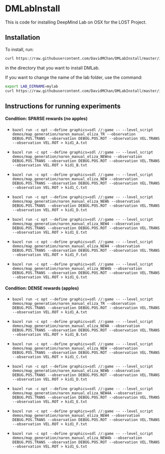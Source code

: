 # DMLabInstall

This is code for installing DeepMind Lab on OSX for the LOST Project.

## Installation

To install, run:
```bash
curl https://raw.githubusercontent.com/DavidMChan/DMLabInstall/master/install_lab.sh | bash
```
in the directory that you want to install DMLab.

If you want to change the name of the lab folder, use the command:
```bash
export LAB_DIRNAME=mylab 
curl https://raw.githubusercontent.com/DavidMChan/DMLabInstall/master/install_lab.sh | bash
```

## Instructions for running experiments


#### Condition: SPARSE rewards (no apples)

- `bazel run -c opt --define graphics=sdl //:game -- --level_script demos/map_generation/naren_manual_eliza_TR --observation DEBUG.POS.TRANS --observation DEBUG.POS.ROT --observation VEL.TRANS --observation VEL.ROT > kid1_A.txt`

- `bazel run -c opt --define graphics=sdl //:game -- --level_script demos/map_generation/naren_manual_eliza_NEWno --observation DEBUG.POS.TRANS --observation DEBUG.POS.ROT --observation VEL.TRANS --observation VEL.ROT > kid1_B.txt`

- `bazel run -c opt --define graphics=sdl //:game -- --level_script demos/map_generation/naren_manual_eliza_NEW --observation DEBUG.POS.TRANS --observation DEBUG.POS.ROT --observation VEL.TRANS --observation VEL.ROT > kid1_C.txt`

- `bazel run -c opt --define graphics=sdl //:game -- --level_script demos/map_generation/naren_manual_eliza_NEWb --observation DEBUG.POS.TRANS --observation DEBUG.POS.ROT --observation VEL.TRANS --observation VEL.ROT > kid1_D.txt`

- `bazel run -c opt --define graphics=sdl //:game -- --level_script demos/map_generation/naren_manual_eliza_NEW4 --observation DEBUG.POS.TRANS --observation DEBUG.POS.ROT --observation VEL.TRANS --observation VEL.ROT > kid1_E.txt`

- `bazel run -c opt --define graphics=sdl //:game -- --level_script demos/map_generation/naren_manual_eliza_NEW4 --observation DEBUG.POS.TRANS --observation DEBUG.POS.ROT --observation VEL.TRANS --observation VEL.ROT > kid1_F.txt`

- `bazel run -c opt --define graphics=sdl //:game -- --level_script demos/map_generation/naren_manual_eliza_NEW4b --observation DEBUG.POS.TRANS --observation DEBUG.POS.ROT --observation VEL.TRANS --observation VEL.ROT > kid1_G.txt`



#### Condition: DENSE rewards (apples)

- `bazel run -c opt --define graphics=sdl //:game -- --level_script demos/map_generation/naren_manual_eliza_TR --observation DEBUG.POS.TRANS --observation DEBUG.POS.ROT --observation VEL.TRANS --observation VEL.ROT > kid1_A.txt`

- `bazel run -c opt --define graphics=sdl //:game -- --level_script demos/map_generation/naren_manual_eliza_NEWA --observation DEBUG.POS.TRANS --observation DEBUG.POS.ROT --observation VEL.TRANS --observation VEL.ROT > kid1_B.txt`

- `bazel run -c opt --define graphics=sdl //:game -- --level_script demos/map_generation/naren_manual_eliza_NEW --observation DEBUG.POS.TRANS --observation DEBUG.POS.ROT --observation VEL.TRANS --observation VEL.ROT > kid1_C.txt`

- `bazel run -c opt --define graphics=sdl //:game -- --level_script demos/map_generation/naren_manual_eliza_NEWb --observation DEBUG.POS.TRANS --observation DEBUG.POS.ROT --observation VEL.TRANS --observation VEL.ROT > kid1_D.txt`

- `bazel run -c opt --define graphics=sdl //:game -- --level_script demos/map_generation/naren_manual_eliza_NEW4A --observation DEBUG.POS.TRANS --observation DEBUG.POS.ROT --observation VEL.TRANS --observation VEL.ROT > kid1_E.txt`

- `bazel run -c opt --define graphics=sdl //:game -- --level_script demos/map_generation/naren_manual_eliza_NEW4 --observation DEBUG.POS.TRANS --observation DEBUG.POS.ROT --observation VEL.TRANS --observation VEL.ROT > kid1_F.txt`

- `bazel run -c opt --define graphics=sdl //:game -- --level_script demos/map_generation/naren_manual_eliza_NEW4b --observation DEBUG.POS.TRANS --observation DEBUG.POS.ROT --observation VEL.TRANS --observation VEL.ROT > kid1_G.txt`
